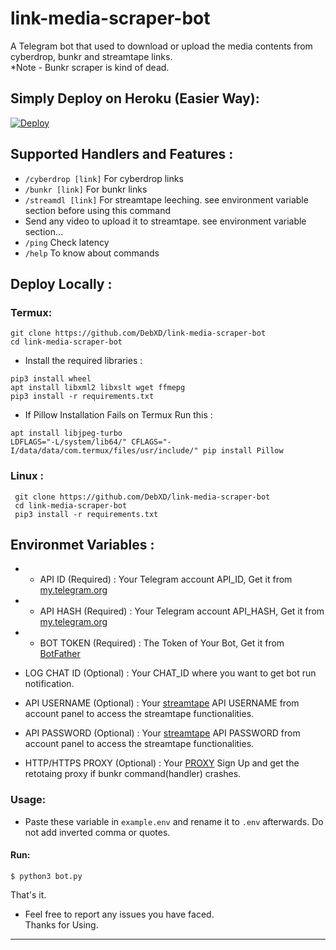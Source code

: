 # link-media-scraper-bot
A Telegram bot that used to download or upload the media contents from cyberdrop, bunkr and streamtape links.<br>
*Note - Bunkr scraper is kind of dead.

## Simply Deploy on Heroku (Easier Way):

[![Deploy](https://www.herokucdn.com/deploy/button.svg)](https://heroku.com/deploy?template=https://github.com/DebXD/link-media-scraper-bot)
## Supported Handlers and Features :
 * `/cyberdrop [link]` For cyberdrop links 
 * `/bunkr [link]` For bunkr links 
 * `/streamdl [link]` For streamtape leeching. see environment variable section before using this command
 *  Send any video to upload it to streamtape. see environment variable section...
 * `/ping` Check latency
 * `/help` To know about commands
 

 ## Deploy Locally :
 ### Termux:
 ```
 git clone https://github.com/DebXD/link-media-scraper-bot
 cd link-media-scraper-bot
 ```
 * Install the required libraries :
 ```
 pip3 install wheel
 apt install libxml2 libxslt wget ffmepg
 pip3 install -r requirements.txt
 ```
 * If Pillow Installation Fails on Termux Run this :
 ```
 apt install libjpeg-turbo
 LDFLAGS="-L/system/lib64/" CFLAGS="-I/data/data/com.termux/files/usr/include/" pip install Pillow
```
### Linux :
```
 git clone https://github.com/DebXD/link-media-scraper-bot
 cd link-media-scraper-bot
 pip3 install -r requirements.txt
 ```
 ## Environmet Variables :
 
 * * API ID (Required) :
 Your Telegram account API_ID, Get it from [my.telegram.org](https://my.telegram.org)
 
 * * API HASH (Required) :
 Your Telegram account API_HASH, Get it from [my.telegram.org](https://my.telegram.org)
 
 * * BOT TOKEN (Required) :
 The Token of Your Bot, Get it from [BotFather](https://t.me/BotFather)
 
 * LOG CHAT ID (Optional) :
 Your CHAT_ID where you want to get bot run notification.
 
 * API USERNAME (Optional) :
 Your [streamtape](https://streamtape.com) API USERNAME from account panel to access the streamtape functionalities.
 
 * API PASSWORD (Optional) :
 Your [streamtape](https://streamtape.com) API PASSWORD from account panel to access the streamtape functionalities.
 
  * HTTP/HTTPS PROXY (Optional) :
 Your [PROXY](https://webshare.io/) Sign Up and get the retotaing proxy if bunkr command(handler) crashes.

 ### Usage: 
 - Paste these variable in `example.env` and rename it to `.env` afterwards. Do not add inverted comma or quotes.
 
 #### Run:
```
$ python3 bot.py
```
That's it.
* Feel free to report any issues you have faced.<br>
Thanks for Using.
_ _ _
